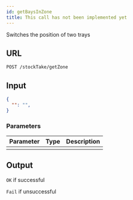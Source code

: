```yaml
---
id: getBaysInZone
title: This call has not been implemented yet 
---
```


Switches the position of two trays
## URL
```http request
POST /stockTake/getZone
```

## Input
```json
{
  "": "",
}
```

### Parameters
| Parameter | Type | Description |
| --------- | :--: | :---------: |
||||

## Output
`OK` if successful

`Fail` if unsuccessful
